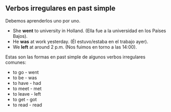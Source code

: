 ## Verbos irregulares en past simple

Debemos aprenderlos uno por uno.

- She **went** to university in Holland. (Ella fue a la universidad en los Países Bajos).
- He **was** at work yesterday. (Él estuvo/estaba en el trabajo ayer).
- We **left** at around 2 p.m. (Nos fuimos en torno a las 14:00).

Estas son las formas en past simple de algunos verbos irregulares comunes:

- to go - went
- to be - was
- to have - had
- to meet - met
- to leave - left
- to get - got
- to read - read